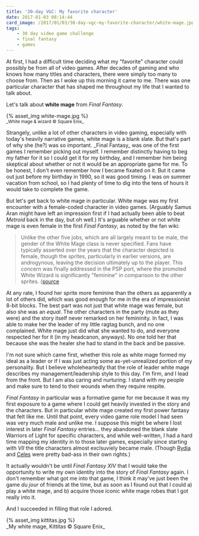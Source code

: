 ```yaml
---
title: '30-day VGC: My favorite character'
date: 2017-01-03 08:14:44
card_image: /2017/01/03/30-day-vgc-my-favorite-character/white-mage.jpg
tags:
    - 30 day video game challenge
    - final fantasy
    - games
---
```

At first, I had a difficult time deciding what my "favorite" character could possibly be from all of video games. After decades of gaming and who knows how many titles and characters, there were simply too many to choose from. Then as I woke up this morning it came to me. There was one particular character that has shaped me throughout my life that I wanted to talk about.

Let's talk about __white mage__ from _Final Fantasy_.

<p>{% asset_img white-mage.jpg %}<br><small>_White mage & wizard © Square Enix_</small></p>

<!-- more -->Strangely, unlike a lot of other characters in video gaming, especially with today's heavily narrative games, white mage is a blank slate. But that's part of why she (he?) was so important. _Final Fantasy_ was one of the first games I remember picking out myself. I remember distinctly having to beg my father for it so I could get it for my birthday, and I remember him being skeptical about whether or not it would be an appropriate game for me. To be honest, I don't even remember how I became fixated on it. But it came out just before my birthday in 1990, so it was good timing. I was on summer vacation from school, so I had plenty of time to dig into the tens of hours it would take to complete the game.

But let's get back to white mage in particular. White mage was my first encounter with a female-coded character in video games. (Arguably Samus Aran might have left an impression first if I had actually been able to beat _Metroid_ back in the day, but oh well.) It's arguable whether or not white mage is even female in the first _Final Fantasy_, as noted by the fan wiki:

> Unlike the other five jobs, which are all largely meant to be male, the gender of the White Mage class is never specified. Fans have typically asserted over the years that the character depicted is female, though the sprites, particularly in earlier versions, are androgynous, leaving the decision ultimately up to the player. This concern was finally addressed in the PSP port, where the promoted White Wizard is significantly "feminine" in comparison to the other sprites. ([source](http://finalfantasy.wikia.com/wiki/White_Mage_(Final_Fantasy))

At any rate, I found her sprite more feminine than the others as apparently a lot of others did, which was good enough for me in the era of impressionist 8-bit blocks. The best part was not just that white mage was female, but also she was an _equal_. The other characters in the party (mute as they were) and the story itself never remarked on her femininity. In fact, I was able to make her the leader of my little ragtag bunch, and no one complained. White mage just did what she wanted to do, and everyone respected her for it (in my headcanon, anyways). No one told her that because she was the healer she had to stand in the back and be passive.

I'm not sure which came first, whether this role as white mage formed my ideal as a leader or if I was just acting some as-yet-unrealized portion of my personality. But I believe wholeheartedly that the role of leader white mage describes my management/leadership style to this day. I'm firm, and I lead from the front. But I am also caring and nurturing. I stand with my people and make sure to tend to their wounds when they require respite.

_Final Fantasy_ in particular was a formative game for me because it was my first exposure to a game where I could get heavily invested in the story and the characters. But in particular white mage created my first power fantasy that felt like me. Until that point, every video game role model I had seen was very much male and unlike me. I suppose this might be where I lost interest in later _Final Fantasy_ entries... they abandoned the blank slate Warriors of Light for specific characters, and while well-written, I had a hard time mapping my identity in to those later games, especially since starting with _VII_ the title characters almost exclsuviely became male. (Though [Rydia](http://finalfantasy.wikia.com/wiki/Rydia) and [Celes](http://finalfantasy.wikia.com/wiki/Celes_Chere) were pretty bad-ass in their own rights.)

It actually wouldn't be until _Final Fantasy XIV_ that I would take the opportunity to write my own identity into the story of _Final Fantasy_ again. I don't remember what got me into that game, I think it may've just been the game _du jour_ of friends at the time, but as soon as I found out that I could a) play a white mage, and b) acquire those iconic white mage robes that I got really into it.

And I succeeded in filling that role I adored.

<p>{% asset_img kittitas.jpg %}<br>_My white mage, Kittitas © Square Enix_</small></p>